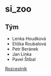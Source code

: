 ﻿si_zoo
======

Tým
---
* Lenka Houdková
* Eliška Roubalová
* Petr Beránek
* Jan Linka
* Pavel Štíbal

[Rozcestník](https://github.com/linnar/si_zoo/wiki/Informa%C4%8Dn%C3%AD-syst%C3%A9m-zoologick%C3%A9-zahrady)